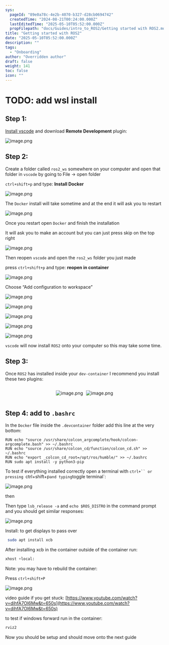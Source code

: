 ```yaml
---
sys:
  pageId: "89e0a78c-4e2b-4070-b327-d28cb0694742"
  createdTime: "2024-08-21T00:24:00.000Z"
  lastEditedTime: "2025-05-10T05:52:00.000Z"
  propFilepath: "docs/Guides/intro_to_ROS2/Getting started with ROS2.md"
title: "Getting started with ROS2"
date: "2025-05-10T05:52:00.000Z"
description: ""
tags:
  - "Onboarding"
author: "Overridden author"
draft: false
weight: 141
toc: false
icon: ""
---
```


# TODO: add wsl install

## Step 1:

[Install vscode](https://code.visualstudio.com/download) and download **Remote Development** plugin:

![image.png](https://prod-files-secure.s3.us-west-2.amazonaws.com/d518164a-d88e-44d1-a4ee-3adb3bd8bce0/efb52993-1881-4a40-b95e-6f020334f022/image.png?X-Amz-Algorithm=AWS4-HMAC-SHA256&X-Amz-Content-Sha256=UNSIGNED-PAYLOAD&X-Amz-Credential=ASIAZI2LB466XLV2IKNN%2F20250526%2Fus-west-2%2Fs3%2Faws4_request&X-Amz-Date=20250526T150856Z&X-Amz-Expires=3600&X-Amz-Security-Token=IQoJb3JpZ2luX2VjEH4aCXVzLXdlc3QtMiJGMEQCIESrQ9F6z260EnueUJ5qxemFK02WaTpmGOWAaCSJ9xhYAiBLv%2FkafrYRyY73zOjDAZw3khb55%2B1O4AH%2Fu1c%2FNcH%2B8Cr%2FAwhHEAAaDDYzNzQyMzE4MzgwNSIM%2BWgqHee2ldXduoOSKtwDqkYnTJf419tZTvsIpsny6ONfqy8GtfjjQnIxf5G1z0uaMvqkK50xPhUS%2FraOG0Qp2wMD7pky%2F9PjnMqweqhz8iB7omL2STpGUuqVMaVurVl12tKtIpvZBdkH8aehx8tYyuj3XULBKZiAwv4HG2nMVUm9Gt76f8z%2BQpPJb1bjvDFm1BrzWAysm9FJQSfUuHRU7A2igtSzs1tvlJeGzWyvBDC%2BphxvRVki%2BE5Dsbb5HAgs1CRLSoT3X6H%2B4cF%2Fuhm8T89hsMiRHAZGDB5lwylpKaK6Tcy4XYZCE08eDN4aBdck4LtXwKmK3JInVaCIdL%2FpQqnVp3836Oco0mkVvM18oxW7keMHz0%2B8FJq2uDoc2fLYlm%2FGJ3%2F3U1hDyeU%2Bke7GzebxkSqIakcWUrkWsDu0Toz2zDKaNVerM0zXexh44f9%2BUgpEWL32PmoWCSmcEDfDINNRZkPBX%2BPVL8aBZZ8efeA%2FwFEcMcu4akcQ7tnqU7KNnzRIWw8OYiU70qoJLG0IDUK%2Fyf8NksuF3XYSWWQeEV5Fw8QZd4GWv3LvvfUtwLLFGc8w67VGFhOygfqy1YVJ5UYCa4eBlYwESJJOa%2FQMxz7trkziA8xwWNU0WtqivVuQHH7OyM0k14dohM0wg%2BbRwQY6pgGb%2BTd7oeIb09n1vJldgI6HyKyZ7qQ2AGEczt1TJ8sKEaQDKWc1%2FRcQhtPUdqRcCqLMmILJ0CCjBhZlmF1Be6Efc4%2FxwTWqLA4infcHf23vb4vbxgvDKN%2FI76zrPgnjUH329kdBPiJIkNOQvPW%2Bxl4bFCK8kd%2FGdCzM9R%2BK2Lm5tXdkpLIFbI%2FeqCoIr0fSL%2BsxtaxL0q1iNi5L69XrH7U8nqzN%2Fhew&X-Amz-Signature=ec1b20d104a4669648edb55bafa05d796dcfc1cf1f6765014134367c69fe64ea&X-Amz-SignedHeaders=host&x-id=GetObject)

## Step 2:

Create a folder called `ros2_ws` somewhere on your computer and open that folder in `vscode` by going to File → open folder 

`ctrl+shift+p` and type: **Install Docker**

![image.png](https://prod-files-secure.s3.us-west-2.amazonaws.com/d518164a-d88e-44d1-a4ee-3adb3bd8bce0/2269dc0e-1cd5-47ff-bceb-c04ad9b2eab0/image.png?X-Amz-Algorithm=AWS4-HMAC-SHA256&X-Amz-Content-Sha256=UNSIGNED-PAYLOAD&X-Amz-Credential=ASIAZI2LB466XLV2IKNN%2F20250526%2Fus-west-2%2Fs3%2Faws4_request&X-Amz-Date=20250526T150856Z&X-Amz-Expires=3600&X-Amz-Security-Token=IQoJb3JpZ2luX2VjEH4aCXVzLXdlc3QtMiJGMEQCIESrQ9F6z260EnueUJ5qxemFK02WaTpmGOWAaCSJ9xhYAiBLv%2FkafrYRyY73zOjDAZw3khb55%2B1O4AH%2Fu1c%2FNcH%2B8Cr%2FAwhHEAAaDDYzNzQyMzE4MzgwNSIM%2BWgqHee2ldXduoOSKtwDqkYnTJf419tZTvsIpsny6ONfqy8GtfjjQnIxf5G1z0uaMvqkK50xPhUS%2FraOG0Qp2wMD7pky%2F9PjnMqweqhz8iB7omL2STpGUuqVMaVurVl12tKtIpvZBdkH8aehx8tYyuj3XULBKZiAwv4HG2nMVUm9Gt76f8z%2BQpPJb1bjvDFm1BrzWAysm9FJQSfUuHRU7A2igtSzs1tvlJeGzWyvBDC%2BphxvRVki%2BE5Dsbb5HAgs1CRLSoT3X6H%2B4cF%2Fuhm8T89hsMiRHAZGDB5lwylpKaK6Tcy4XYZCE08eDN4aBdck4LtXwKmK3JInVaCIdL%2FpQqnVp3836Oco0mkVvM18oxW7keMHz0%2B8FJq2uDoc2fLYlm%2FGJ3%2F3U1hDyeU%2Bke7GzebxkSqIakcWUrkWsDu0Toz2zDKaNVerM0zXexh44f9%2BUgpEWL32PmoWCSmcEDfDINNRZkPBX%2BPVL8aBZZ8efeA%2FwFEcMcu4akcQ7tnqU7KNnzRIWw8OYiU70qoJLG0IDUK%2Fyf8NksuF3XYSWWQeEV5Fw8QZd4GWv3LvvfUtwLLFGc8w67VGFhOygfqy1YVJ5UYCa4eBlYwESJJOa%2FQMxz7trkziA8xwWNU0WtqivVuQHH7OyM0k14dohM0wg%2BbRwQY6pgGb%2BTd7oeIb09n1vJldgI6HyKyZ7qQ2AGEczt1TJ8sKEaQDKWc1%2FRcQhtPUdqRcCqLMmILJ0CCjBhZlmF1Be6Efc4%2FxwTWqLA4infcHf23vb4vbxgvDKN%2FI76zrPgnjUH329kdBPiJIkNOQvPW%2Bxl4bFCK8kd%2FGdCzM9R%2BK2Lm5tXdkpLIFbI%2FeqCoIr0fSL%2BsxtaxL0q1iNi5L69XrH7U8nqzN%2Fhew&X-Amz-Signature=b9519f81fbd533993b6b4415cfdd347afa79a44d65c7ac9ab5e04ba41fe194c8&X-Amz-SignedHeaders=host&x-id=GetObject)

The `Docker` install will take sometime and at the end it will ask you to restart

![image.png](https://prod-files-secure.s3.us-west-2.amazonaws.com/d518164a-d88e-44d1-a4ee-3adb3bd8bce0/ed233f78-be33-4b1f-b89c-9c346c0e961e/image.png?X-Amz-Algorithm=AWS4-HMAC-SHA256&X-Amz-Content-Sha256=UNSIGNED-PAYLOAD&X-Amz-Credential=ASIAZI2LB466XLV2IKNN%2F20250526%2Fus-west-2%2Fs3%2Faws4_request&X-Amz-Date=20250526T150856Z&X-Amz-Expires=3600&X-Amz-Security-Token=IQoJb3JpZ2luX2VjEH4aCXVzLXdlc3QtMiJGMEQCIESrQ9F6z260EnueUJ5qxemFK02WaTpmGOWAaCSJ9xhYAiBLv%2FkafrYRyY73zOjDAZw3khb55%2B1O4AH%2Fu1c%2FNcH%2B8Cr%2FAwhHEAAaDDYzNzQyMzE4MzgwNSIM%2BWgqHee2ldXduoOSKtwDqkYnTJf419tZTvsIpsny6ONfqy8GtfjjQnIxf5G1z0uaMvqkK50xPhUS%2FraOG0Qp2wMD7pky%2F9PjnMqweqhz8iB7omL2STpGUuqVMaVurVl12tKtIpvZBdkH8aehx8tYyuj3XULBKZiAwv4HG2nMVUm9Gt76f8z%2BQpPJb1bjvDFm1BrzWAysm9FJQSfUuHRU7A2igtSzs1tvlJeGzWyvBDC%2BphxvRVki%2BE5Dsbb5HAgs1CRLSoT3X6H%2B4cF%2Fuhm8T89hsMiRHAZGDB5lwylpKaK6Tcy4XYZCE08eDN4aBdck4LtXwKmK3JInVaCIdL%2FpQqnVp3836Oco0mkVvM18oxW7keMHz0%2B8FJq2uDoc2fLYlm%2FGJ3%2F3U1hDyeU%2Bke7GzebxkSqIakcWUrkWsDu0Toz2zDKaNVerM0zXexh44f9%2BUgpEWL32PmoWCSmcEDfDINNRZkPBX%2BPVL8aBZZ8efeA%2FwFEcMcu4akcQ7tnqU7KNnzRIWw8OYiU70qoJLG0IDUK%2Fyf8NksuF3XYSWWQeEV5Fw8QZd4GWv3LvvfUtwLLFGc8w67VGFhOygfqy1YVJ5UYCa4eBlYwESJJOa%2FQMxz7trkziA8xwWNU0WtqivVuQHH7OyM0k14dohM0wg%2BbRwQY6pgGb%2BTd7oeIb09n1vJldgI6HyKyZ7qQ2AGEczt1TJ8sKEaQDKWc1%2FRcQhtPUdqRcCqLMmILJ0CCjBhZlmF1Be6Efc4%2FxwTWqLA4infcHf23vb4vbxgvDKN%2FI76zrPgnjUH329kdBPiJIkNOQvPW%2Bxl4bFCK8kd%2FGdCzM9R%2BK2Lm5tXdkpLIFbI%2FeqCoIr0fSL%2BsxtaxL0q1iNi5L69XrH7U8nqzN%2Fhew&X-Amz-Signature=c9588dc0d2c89df9d80ba177cc4da15590ea2a2247e2fd01e1ac62b241ae84fc&X-Amz-SignedHeaders=host&x-id=GetObject)

Once you restart open `Docker` and finish the installation

It will ask you to make an account but you can just press skip on the top right

![image.png](https://prod-files-secure.s3.us-west-2.amazonaws.com/d518164a-d88e-44d1-a4ee-3adb3bd8bce0/21010ad9-1659-4fd9-9f59-9932a09b2a3d/image.png?X-Amz-Algorithm=AWS4-HMAC-SHA256&X-Amz-Content-Sha256=UNSIGNED-PAYLOAD&X-Amz-Credential=ASIAZI2LB466XLV2IKNN%2F20250526%2Fus-west-2%2Fs3%2Faws4_request&X-Amz-Date=20250526T150856Z&X-Amz-Expires=3600&X-Amz-Security-Token=IQoJb3JpZ2luX2VjEH4aCXVzLXdlc3QtMiJGMEQCIESrQ9F6z260EnueUJ5qxemFK02WaTpmGOWAaCSJ9xhYAiBLv%2FkafrYRyY73zOjDAZw3khb55%2B1O4AH%2Fu1c%2FNcH%2B8Cr%2FAwhHEAAaDDYzNzQyMzE4MzgwNSIM%2BWgqHee2ldXduoOSKtwDqkYnTJf419tZTvsIpsny6ONfqy8GtfjjQnIxf5G1z0uaMvqkK50xPhUS%2FraOG0Qp2wMD7pky%2F9PjnMqweqhz8iB7omL2STpGUuqVMaVurVl12tKtIpvZBdkH8aehx8tYyuj3XULBKZiAwv4HG2nMVUm9Gt76f8z%2BQpPJb1bjvDFm1BrzWAysm9FJQSfUuHRU7A2igtSzs1tvlJeGzWyvBDC%2BphxvRVki%2BE5Dsbb5HAgs1CRLSoT3X6H%2B4cF%2Fuhm8T89hsMiRHAZGDB5lwylpKaK6Tcy4XYZCE08eDN4aBdck4LtXwKmK3JInVaCIdL%2FpQqnVp3836Oco0mkVvM18oxW7keMHz0%2B8FJq2uDoc2fLYlm%2FGJ3%2F3U1hDyeU%2Bke7GzebxkSqIakcWUrkWsDu0Toz2zDKaNVerM0zXexh44f9%2BUgpEWL32PmoWCSmcEDfDINNRZkPBX%2BPVL8aBZZ8efeA%2FwFEcMcu4akcQ7tnqU7KNnzRIWw8OYiU70qoJLG0IDUK%2Fyf8NksuF3XYSWWQeEV5Fw8QZd4GWv3LvvfUtwLLFGc8w67VGFhOygfqy1YVJ5UYCa4eBlYwESJJOa%2FQMxz7trkziA8xwWNU0WtqivVuQHH7OyM0k14dohM0wg%2BbRwQY6pgGb%2BTd7oeIb09n1vJldgI6HyKyZ7qQ2AGEczt1TJ8sKEaQDKWc1%2FRcQhtPUdqRcCqLMmILJ0CCjBhZlmF1Be6Efc4%2FxwTWqLA4infcHf23vb4vbxgvDKN%2FI76zrPgnjUH329kdBPiJIkNOQvPW%2Bxl4bFCK8kd%2FGdCzM9R%2BK2Lm5tXdkpLIFbI%2FeqCoIr0fSL%2BsxtaxL0q1iNi5L69XrH7U8nqzN%2Fhew&X-Amz-Signature=bf5d0505ef1a2a04af2cad30ba27d7e48abf205cd7f167cd7bf9134aaf585a47&X-Amz-SignedHeaders=host&x-id=GetObject)

Then reopen `vscode` and open the `ros2_ws` folder you just made

press `ctrl+shift+p` and type: **reopen in container**

![image.png](https://prod-files-secure.s3.us-west-2.amazonaws.com/d518164a-d88e-44d1-a4ee-3adb3bd8bce0/4e93b8c2-41ad-488c-8095-c74205196118/image.png?X-Amz-Algorithm=AWS4-HMAC-SHA256&X-Amz-Content-Sha256=UNSIGNED-PAYLOAD&X-Amz-Credential=ASIAZI2LB466XLV2IKNN%2F20250526%2Fus-west-2%2Fs3%2Faws4_request&X-Amz-Date=20250526T150856Z&X-Amz-Expires=3600&X-Amz-Security-Token=IQoJb3JpZ2luX2VjEH4aCXVzLXdlc3QtMiJGMEQCIESrQ9F6z260EnueUJ5qxemFK02WaTpmGOWAaCSJ9xhYAiBLv%2FkafrYRyY73zOjDAZw3khb55%2B1O4AH%2Fu1c%2FNcH%2B8Cr%2FAwhHEAAaDDYzNzQyMzE4MzgwNSIM%2BWgqHee2ldXduoOSKtwDqkYnTJf419tZTvsIpsny6ONfqy8GtfjjQnIxf5G1z0uaMvqkK50xPhUS%2FraOG0Qp2wMD7pky%2F9PjnMqweqhz8iB7omL2STpGUuqVMaVurVl12tKtIpvZBdkH8aehx8tYyuj3XULBKZiAwv4HG2nMVUm9Gt76f8z%2BQpPJb1bjvDFm1BrzWAysm9FJQSfUuHRU7A2igtSzs1tvlJeGzWyvBDC%2BphxvRVki%2BE5Dsbb5HAgs1CRLSoT3X6H%2B4cF%2Fuhm8T89hsMiRHAZGDB5lwylpKaK6Tcy4XYZCE08eDN4aBdck4LtXwKmK3JInVaCIdL%2FpQqnVp3836Oco0mkVvM18oxW7keMHz0%2B8FJq2uDoc2fLYlm%2FGJ3%2F3U1hDyeU%2Bke7GzebxkSqIakcWUrkWsDu0Toz2zDKaNVerM0zXexh44f9%2BUgpEWL32PmoWCSmcEDfDINNRZkPBX%2BPVL8aBZZ8efeA%2FwFEcMcu4akcQ7tnqU7KNnzRIWw8OYiU70qoJLG0IDUK%2Fyf8NksuF3XYSWWQeEV5Fw8QZd4GWv3LvvfUtwLLFGc8w67VGFhOygfqy1YVJ5UYCa4eBlYwESJJOa%2FQMxz7trkziA8xwWNU0WtqivVuQHH7OyM0k14dohM0wg%2BbRwQY6pgGb%2BTd7oeIb09n1vJldgI6HyKyZ7qQ2AGEczt1TJ8sKEaQDKWc1%2FRcQhtPUdqRcCqLMmILJ0CCjBhZlmF1Be6Efc4%2FxwTWqLA4infcHf23vb4vbxgvDKN%2FI76zrPgnjUH329kdBPiJIkNOQvPW%2Bxl4bFCK8kd%2FGdCzM9R%2BK2Lm5tXdkpLIFbI%2FeqCoIr0fSL%2BsxtaxL0q1iNi5L69XrH7U8nqzN%2Fhew&X-Amz-Signature=6a0edc210be7dfbf4217b6d302c02a3f08ed5fee61cec7f64997e2768e0dfd0b&X-Amz-SignedHeaders=host&x-id=GetObject)

Choose “Add configuration to workspace”

![image.png](https://prod-files-secure.s3.us-west-2.amazonaws.com/d518164a-d88e-44d1-a4ee-3adb3bd8bce0/9560b282-5060-4989-ba37-97e7b2c22476/image.png?X-Amz-Algorithm=AWS4-HMAC-SHA256&X-Amz-Content-Sha256=UNSIGNED-PAYLOAD&X-Amz-Credential=ASIAZI2LB466XLV2IKNN%2F20250526%2Fus-west-2%2Fs3%2Faws4_request&X-Amz-Date=20250526T150856Z&X-Amz-Expires=3600&X-Amz-Security-Token=IQoJb3JpZ2luX2VjEH4aCXVzLXdlc3QtMiJGMEQCIESrQ9F6z260EnueUJ5qxemFK02WaTpmGOWAaCSJ9xhYAiBLv%2FkafrYRyY73zOjDAZw3khb55%2B1O4AH%2Fu1c%2FNcH%2B8Cr%2FAwhHEAAaDDYzNzQyMzE4MzgwNSIM%2BWgqHee2ldXduoOSKtwDqkYnTJf419tZTvsIpsny6ONfqy8GtfjjQnIxf5G1z0uaMvqkK50xPhUS%2FraOG0Qp2wMD7pky%2F9PjnMqweqhz8iB7omL2STpGUuqVMaVurVl12tKtIpvZBdkH8aehx8tYyuj3XULBKZiAwv4HG2nMVUm9Gt76f8z%2BQpPJb1bjvDFm1BrzWAysm9FJQSfUuHRU7A2igtSzs1tvlJeGzWyvBDC%2BphxvRVki%2BE5Dsbb5HAgs1CRLSoT3X6H%2B4cF%2Fuhm8T89hsMiRHAZGDB5lwylpKaK6Tcy4XYZCE08eDN4aBdck4LtXwKmK3JInVaCIdL%2FpQqnVp3836Oco0mkVvM18oxW7keMHz0%2B8FJq2uDoc2fLYlm%2FGJ3%2F3U1hDyeU%2Bke7GzebxkSqIakcWUrkWsDu0Toz2zDKaNVerM0zXexh44f9%2BUgpEWL32PmoWCSmcEDfDINNRZkPBX%2BPVL8aBZZ8efeA%2FwFEcMcu4akcQ7tnqU7KNnzRIWw8OYiU70qoJLG0IDUK%2Fyf8NksuF3XYSWWQeEV5Fw8QZd4GWv3LvvfUtwLLFGc8w67VGFhOygfqy1YVJ5UYCa4eBlYwESJJOa%2FQMxz7trkziA8xwWNU0WtqivVuQHH7OyM0k14dohM0wg%2BbRwQY6pgGb%2BTd7oeIb09n1vJldgI6HyKyZ7qQ2AGEczt1TJ8sKEaQDKWc1%2FRcQhtPUdqRcCqLMmILJ0CCjBhZlmF1Be6Efc4%2FxwTWqLA4infcHf23vb4vbxgvDKN%2FI76zrPgnjUH329kdBPiJIkNOQvPW%2Bxl4bFCK8kd%2FGdCzM9R%2BK2Lm5tXdkpLIFbI%2FeqCoIr0fSL%2BsxtaxL0q1iNi5L69XrH7U8nqzN%2Fhew&X-Amz-Signature=bae098c2859331410074f6d0af3f14245b3b9a62752bcb0a542f723d359ace45&X-Amz-SignedHeaders=host&x-id=GetObject)

![image.png](https://prod-files-secure.s3.us-west-2.amazonaws.com/d518164a-d88e-44d1-a4ee-3adb3bd8bce0/2ee63f81-886b-48e8-a553-dc6e5eac99e4/image.png?X-Amz-Algorithm=AWS4-HMAC-SHA256&X-Amz-Content-Sha256=UNSIGNED-PAYLOAD&X-Amz-Credential=ASIAZI2LB466XLV2IKNN%2F20250526%2Fus-west-2%2Fs3%2Faws4_request&X-Amz-Date=20250526T150856Z&X-Amz-Expires=3600&X-Amz-Security-Token=IQoJb3JpZ2luX2VjEH4aCXVzLXdlc3QtMiJGMEQCIESrQ9F6z260EnueUJ5qxemFK02WaTpmGOWAaCSJ9xhYAiBLv%2FkafrYRyY73zOjDAZw3khb55%2B1O4AH%2Fu1c%2FNcH%2B8Cr%2FAwhHEAAaDDYzNzQyMzE4MzgwNSIM%2BWgqHee2ldXduoOSKtwDqkYnTJf419tZTvsIpsny6ONfqy8GtfjjQnIxf5G1z0uaMvqkK50xPhUS%2FraOG0Qp2wMD7pky%2F9PjnMqweqhz8iB7omL2STpGUuqVMaVurVl12tKtIpvZBdkH8aehx8tYyuj3XULBKZiAwv4HG2nMVUm9Gt76f8z%2BQpPJb1bjvDFm1BrzWAysm9FJQSfUuHRU7A2igtSzs1tvlJeGzWyvBDC%2BphxvRVki%2BE5Dsbb5HAgs1CRLSoT3X6H%2B4cF%2Fuhm8T89hsMiRHAZGDB5lwylpKaK6Tcy4XYZCE08eDN4aBdck4LtXwKmK3JInVaCIdL%2FpQqnVp3836Oco0mkVvM18oxW7keMHz0%2B8FJq2uDoc2fLYlm%2FGJ3%2F3U1hDyeU%2Bke7GzebxkSqIakcWUrkWsDu0Toz2zDKaNVerM0zXexh44f9%2BUgpEWL32PmoWCSmcEDfDINNRZkPBX%2BPVL8aBZZ8efeA%2FwFEcMcu4akcQ7tnqU7KNnzRIWw8OYiU70qoJLG0IDUK%2Fyf8NksuF3XYSWWQeEV5Fw8QZd4GWv3LvvfUtwLLFGc8w67VGFhOygfqy1YVJ5UYCa4eBlYwESJJOa%2FQMxz7trkziA8xwWNU0WtqivVuQHH7OyM0k14dohM0wg%2BbRwQY6pgGb%2BTd7oeIb09n1vJldgI6HyKyZ7qQ2AGEczt1TJ8sKEaQDKWc1%2FRcQhtPUdqRcCqLMmILJ0CCjBhZlmF1Be6Efc4%2FxwTWqLA4infcHf23vb4vbxgvDKN%2FI76zrPgnjUH329kdBPiJIkNOQvPW%2Bxl4bFCK8kd%2FGdCzM9R%2BK2Lm5tXdkpLIFbI%2FeqCoIr0fSL%2BsxtaxL0q1iNi5L69XrH7U8nqzN%2Fhew&X-Amz-Signature=6027324fd0bbc1db20426cc5e5a69a743b6cae3268208782db4ad008c5a49059&X-Amz-SignedHeaders=host&x-id=GetObject)

![image.png](https://prod-files-secure.s3.us-west-2.amazonaws.com/d518164a-d88e-44d1-a4ee-3adb3bd8bce0/ae1580b2-b048-407e-aed9-b584224a7a04/image.png?X-Amz-Algorithm=AWS4-HMAC-SHA256&X-Amz-Content-Sha256=UNSIGNED-PAYLOAD&X-Amz-Credential=ASIAZI2LB466XLV2IKNN%2F20250526%2Fus-west-2%2Fs3%2Faws4_request&X-Amz-Date=20250526T150856Z&X-Amz-Expires=3600&X-Amz-Security-Token=IQoJb3JpZ2luX2VjEH4aCXVzLXdlc3QtMiJGMEQCIESrQ9F6z260EnueUJ5qxemFK02WaTpmGOWAaCSJ9xhYAiBLv%2FkafrYRyY73zOjDAZw3khb55%2B1O4AH%2Fu1c%2FNcH%2B8Cr%2FAwhHEAAaDDYzNzQyMzE4MzgwNSIM%2BWgqHee2ldXduoOSKtwDqkYnTJf419tZTvsIpsny6ONfqy8GtfjjQnIxf5G1z0uaMvqkK50xPhUS%2FraOG0Qp2wMD7pky%2F9PjnMqweqhz8iB7omL2STpGUuqVMaVurVl12tKtIpvZBdkH8aehx8tYyuj3XULBKZiAwv4HG2nMVUm9Gt76f8z%2BQpPJb1bjvDFm1BrzWAysm9FJQSfUuHRU7A2igtSzs1tvlJeGzWyvBDC%2BphxvRVki%2BE5Dsbb5HAgs1CRLSoT3X6H%2B4cF%2Fuhm8T89hsMiRHAZGDB5lwylpKaK6Tcy4XYZCE08eDN4aBdck4LtXwKmK3JInVaCIdL%2FpQqnVp3836Oco0mkVvM18oxW7keMHz0%2B8FJq2uDoc2fLYlm%2FGJ3%2F3U1hDyeU%2Bke7GzebxkSqIakcWUrkWsDu0Toz2zDKaNVerM0zXexh44f9%2BUgpEWL32PmoWCSmcEDfDINNRZkPBX%2BPVL8aBZZ8efeA%2FwFEcMcu4akcQ7tnqU7KNnzRIWw8OYiU70qoJLG0IDUK%2Fyf8NksuF3XYSWWQeEV5Fw8QZd4GWv3LvvfUtwLLFGc8w67VGFhOygfqy1YVJ5UYCa4eBlYwESJJOa%2FQMxz7trkziA8xwWNU0WtqivVuQHH7OyM0k14dohM0wg%2BbRwQY6pgGb%2BTd7oeIb09n1vJldgI6HyKyZ7qQ2AGEczt1TJ8sKEaQDKWc1%2FRcQhtPUdqRcCqLMmILJ0CCjBhZlmF1Be6Efc4%2FxwTWqLA4infcHf23vb4vbxgvDKN%2FI76zrPgnjUH329kdBPiJIkNOQvPW%2Bxl4bFCK8kd%2FGdCzM9R%2BK2Lm5tXdkpLIFbI%2FeqCoIr0fSL%2BsxtaxL0q1iNi5L69XrH7U8nqzN%2Fhew&X-Amz-Signature=a2d984939bae3cff3f4c6d9d704526e81d8451743149cf7123d8104ad0c4b558&X-Amz-SignedHeaders=host&x-id=GetObject)

![image.png](https://prod-files-secure.s3.us-west-2.amazonaws.com/d518164a-d88e-44d1-a4ee-3adb3bd8bce0/53255b28-f75e-430f-b9e3-c0ac8577e42b/image.png?X-Amz-Algorithm=AWS4-HMAC-SHA256&X-Amz-Content-Sha256=UNSIGNED-PAYLOAD&X-Amz-Credential=ASIAZI2LB466XLV2IKNN%2F20250526%2Fus-west-2%2Fs3%2Faws4_request&X-Amz-Date=20250526T150856Z&X-Amz-Expires=3600&X-Amz-Security-Token=IQoJb3JpZ2luX2VjEH4aCXVzLXdlc3QtMiJGMEQCIESrQ9F6z260EnueUJ5qxemFK02WaTpmGOWAaCSJ9xhYAiBLv%2FkafrYRyY73zOjDAZw3khb55%2B1O4AH%2Fu1c%2FNcH%2B8Cr%2FAwhHEAAaDDYzNzQyMzE4MzgwNSIM%2BWgqHee2ldXduoOSKtwDqkYnTJf419tZTvsIpsny6ONfqy8GtfjjQnIxf5G1z0uaMvqkK50xPhUS%2FraOG0Qp2wMD7pky%2F9PjnMqweqhz8iB7omL2STpGUuqVMaVurVl12tKtIpvZBdkH8aehx8tYyuj3XULBKZiAwv4HG2nMVUm9Gt76f8z%2BQpPJb1bjvDFm1BrzWAysm9FJQSfUuHRU7A2igtSzs1tvlJeGzWyvBDC%2BphxvRVki%2BE5Dsbb5HAgs1CRLSoT3X6H%2B4cF%2Fuhm8T89hsMiRHAZGDB5lwylpKaK6Tcy4XYZCE08eDN4aBdck4LtXwKmK3JInVaCIdL%2FpQqnVp3836Oco0mkVvM18oxW7keMHz0%2B8FJq2uDoc2fLYlm%2FGJ3%2F3U1hDyeU%2Bke7GzebxkSqIakcWUrkWsDu0Toz2zDKaNVerM0zXexh44f9%2BUgpEWL32PmoWCSmcEDfDINNRZkPBX%2BPVL8aBZZ8efeA%2FwFEcMcu4akcQ7tnqU7KNnzRIWw8OYiU70qoJLG0IDUK%2Fyf8NksuF3XYSWWQeEV5Fw8QZd4GWv3LvvfUtwLLFGc8w67VGFhOygfqy1YVJ5UYCa4eBlYwESJJOa%2FQMxz7trkziA8xwWNU0WtqivVuQHH7OyM0k14dohM0wg%2BbRwQY6pgGb%2BTd7oeIb09n1vJldgI6HyKyZ7qQ2AGEczt1TJ8sKEaQDKWc1%2FRcQhtPUdqRcCqLMmILJ0CCjBhZlmF1Be6Efc4%2FxwTWqLA4infcHf23vb4vbxgvDKN%2FI76zrPgnjUH329kdBPiJIkNOQvPW%2Bxl4bFCK8kd%2FGdCzM9R%2BK2Lm5tXdkpLIFbI%2FeqCoIr0fSL%2BsxtaxL0q1iNi5L69XrH7U8nqzN%2Fhew&X-Amz-Signature=b4aa931465095a32f83d5d69246830ced7b2ac455457fc824fe8aab7e41380b7&X-Amz-SignedHeaders=host&x-id=GetObject)

![image.png](https://prod-files-secure.s3.us-west-2.amazonaws.com/d518164a-d88e-44d1-a4ee-3adb3bd8bce0/7c562767-5af9-4ffb-97d1-327bcdf4ee00/image.png?X-Amz-Algorithm=AWS4-HMAC-SHA256&X-Amz-Content-Sha256=UNSIGNED-PAYLOAD&X-Amz-Credential=ASIAZI2LB466XLV2IKNN%2F20250526%2Fus-west-2%2Fs3%2Faws4_request&X-Amz-Date=20250526T150856Z&X-Amz-Expires=3600&X-Amz-Security-Token=IQoJb3JpZ2luX2VjEH4aCXVzLXdlc3QtMiJGMEQCIESrQ9F6z260EnueUJ5qxemFK02WaTpmGOWAaCSJ9xhYAiBLv%2FkafrYRyY73zOjDAZw3khb55%2B1O4AH%2Fu1c%2FNcH%2B8Cr%2FAwhHEAAaDDYzNzQyMzE4MzgwNSIM%2BWgqHee2ldXduoOSKtwDqkYnTJf419tZTvsIpsny6ONfqy8GtfjjQnIxf5G1z0uaMvqkK50xPhUS%2FraOG0Qp2wMD7pky%2F9PjnMqweqhz8iB7omL2STpGUuqVMaVurVl12tKtIpvZBdkH8aehx8tYyuj3XULBKZiAwv4HG2nMVUm9Gt76f8z%2BQpPJb1bjvDFm1BrzWAysm9FJQSfUuHRU7A2igtSzs1tvlJeGzWyvBDC%2BphxvRVki%2BE5Dsbb5HAgs1CRLSoT3X6H%2B4cF%2Fuhm8T89hsMiRHAZGDB5lwylpKaK6Tcy4XYZCE08eDN4aBdck4LtXwKmK3JInVaCIdL%2FpQqnVp3836Oco0mkVvM18oxW7keMHz0%2B8FJq2uDoc2fLYlm%2FGJ3%2F3U1hDyeU%2Bke7GzebxkSqIakcWUrkWsDu0Toz2zDKaNVerM0zXexh44f9%2BUgpEWL32PmoWCSmcEDfDINNRZkPBX%2BPVL8aBZZ8efeA%2FwFEcMcu4akcQ7tnqU7KNnzRIWw8OYiU70qoJLG0IDUK%2Fyf8NksuF3XYSWWQeEV5Fw8QZd4GWv3LvvfUtwLLFGc8w67VGFhOygfqy1YVJ5UYCa4eBlYwESJJOa%2FQMxz7trkziA8xwWNU0WtqivVuQHH7OyM0k14dohM0wg%2BbRwQY6pgGb%2BTd7oeIb09n1vJldgI6HyKyZ7qQ2AGEczt1TJ8sKEaQDKWc1%2FRcQhtPUdqRcCqLMmILJ0CCjBhZlmF1Be6Efc4%2FxwTWqLA4infcHf23vb4vbxgvDKN%2FI76zrPgnjUH329kdBPiJIkNOQvPW%2Bxl4bFCK8kd%2FGdCzM9R%2BK2Lm5tXdkpLIFbI%2FeqCoIr0fSL%2BsxtaxL0q1iNi5L69XrH7U8nqzN%2Fhew&X-Amz-Signature=1f954ad506d27be7a3321e038950028552ed0d59b25eeed5f37d31a565167a99&X-Amz-SignedHeaders=host&x-id=GetObject)

`vscode` will now install `ROS2` onto your computer so this may take some time.

## Step 3:

Once `ROS2` has installed inside your `dev-container` I recommend you install these two plugins:

<div style="display: flex;flex-direction: row; column-gap:10px; max-width: 630px;justify-content: center;">
<div>

![image.png](https://prod-files-secure.s3.us-west-2.amazonaws.com/d518164a-d88e-44d1-a4ee-3adb3bd8bce0/3fc3d550-5a54-4ba1-ba6b-faa01cdb7369/image.png?X-Amz-Algorithm=AWS4-HMAC-SHA256&X-Amz-Content-Sha256=UNSIGNED-PAYLOAD&X-Amz-Credential=ASIAZI2LB466S5OCVKVM%2F20250526%2Fus-west-2%2Fs3%2Faws4_request&X-Amz-Date=20250526T150907Z&X-Amz-Expires=3600&X-Amz-Security-Token=IQoJb3JpZ2luX2VjEH4aCXVzLXdlc3QtMiJHMEUCIFy%2FYqsrvmaF3DnXPzGWnAw7yrIJPs1KOU5CncyI0UdCAiEA%2BYKx9FVlubIJOE7rwQ6tfw1nX59gK%2F32zu5yUMmzez8q%2FwMIRxAAGgw2Mzc0MjMxODM4MDUiDAN8%2BNQI0yBbUdb%2FFyrcA9yPmPlYxTJDkQ7WzAtSUOAMTf1PvWTm519odq89r2dMAO3E1bIwXt%2FLFRlC69DbiZkhrdnnX8xJlYpcav4BxpSZ%2FQzu5qrbFKnQLeY3dghlrPlP17n75HmKIqD%2BLFqTDBAOtaDHX1tVEOAWomP%2FwgnLJGE9OvqU9bv3Cs4k3Fy8XD5UbPLHYFA2BiJkXfQygVLj406OXH%2Fz2VIgjbFE4fgh%2BLmPsMDYFw1U5P80Lo2nlx8Juu2XUMi1oXg77v%2BdeqlZ0qaeg9U9SzGGHv%2FAkZLsfkqr73RyNk6eJu13lg9G5%2FXgPZQbq2ViOceZ5WppFKkocgADY24GQwCDqr5fwmpumI4rnvSWtgYCaosv6tfeIfnoWVSLH%2ByZcspANrwGtBOTe4RLAeV8PJI38sMUxE6e94t4LU%2Bmf4KD0nniRc%2FEXysaDty%2BV2TcZv2Yo9rec5q7YBgHz%2BMEs%2B6iPSSCK4Mmh5docNsIUG5SvLH0uyD8gNsa9JpwvdEYEY9ETEx8iVR0FN0ahj9mkPbovjngXnPACBTT%2B5gitA7KkMQIw%2BdI%2FfJyh3%2FB8HB2MkGUysrzGZJh%2B8J%2Fj5SDRZc5YShcvZaNaTQJOb5W8Hf%2Bu3pWbxw9I88%2FHW2pDdu7eiltMJLm0cEGOqUBjtCzgb5LQd4%2FLIUxBkRyE1v94jGn7UryQXIuyWADjmE8mxDN329mm%2BZSmrRuyhb77%2BhXmUL9RBJdvZ6XwFlZ4gnE3Vb5IwAZInNpcM2Jz4xkn8VtKL8RsTCUCwwtiqO4CoJF7M%2BTOI9sWsAyn3s2neUcKtXIKkvCKOVHvS1l5FKZa8znkCop4U%2BcsdPfkgjLmwUxijE4teHhp6M3PvFA96opWSeG&X-Amz-Signature=d1fdd6d70ac8de25f1d64454d9ffb3ce68caaf060cee12f16965217703dbbeac&X-Amz-SignedHeaders=host&x-id=GetObject)

</div>
<div>

![image.png](https://prod-files-secure.s3.us-west-2.amazonaws.com/d518164a-d88e-44d1-a4ee-3adb3bd8bce0/d994cc66-13c2-4093-a5a3-f84cf4601a82/image.png?X-Amz-Algorithm=AWS4-HMAC-SHA256&X-Amz-Content-Sha256=UNSIGNED-PAYLOAD&X-Amz-Credential=ASIAZI2LB4663K3PPDAB%2F20250526%2Fus-west-2%2Fs3%2Faws4_request&X-Amz-Date=20250526T150907Z&X-Amz-Expires=3600&X-Amz-Security-Token=IQoJb3JpZ2luX2VjEH4aCXVzLXdlc3QtMiJHMEUCIFa81IpK8E39TanQTIEYcmmhtLto9jxXepG1GKrEtIQxAiEA6ek6RqPJZNN6S3sEENqywCjdWrHWFoNLbX9qthnKRJwq%2FwMIRxAAGgw2Mzc0MjMxODM4MDUiDF084Y8bMdXATxXmgSrcA8jILf5GeqY3M64UoFwIX1msDUr0KXUZFjMw30S3FT1Kqg0FqFL98piupH%2FHUdSuGJ9BIw1ukqjQ2g5j5fRpNcRmGEReh9e137Xs05ppym0m8vYZ9hR%2BPoBZxOHdZQ0U5k9BRZYwnQvEdPV747Tn%2F%2BEk4KSsptJNv2hiK9bwzFel10yD4ILSMgtUUSkmXHiuBN9QomP5o9LzFbFhIVpo3O7J7fkYtOsvgqqUVagm7FcmLKL1RUHy0sz7UyM4TlhGQQSazOA2zF4MIOnI7Pt4rJrc0t9JthAknuXBCmbpWIRbgalSMHu1XzXX9u1L3kWdTvX7szEHkckf7QTogz7XNXDXIr3cU0hzbIrp3nSIwVMRFGbXh6irzF61CDhs1hiedriNY1WrjPq4jpu%2FB1qcg38hPjzsrMaQM5kTAxKdKC1s%2FA6rJWBZQZsKnL9BymleHZ0M2uDSQQtCWDCD1O5EVM3ua7vaUCeDCx4%2Bha2PkHSu4vEYczUfwMAcUqBj7YgVDhojtZxqVD5%2FrbkyOf4IuLgpTqgNmUDZhnA3e%2BGZFIbZ0NfzZijfwyyVYkMUR7Ipv1FgXADZyyBXRqaHJRM2c09zGapc2%2FmcCt6T8paGYw2xAcZ0pscAcm37gj7cMMPm0cEGOqUB1pA6gp5GK7GCN9nrS7vabIM9GMIgngVChe3MeGRnHyBkh0CnSgZ35MPLPK4Ml3E1SHZPRTv0q3Jc%2B7jZ1OaIEwDUepDcnCMCp0R5fOdcZEIxXwEy%2BUleD%2BN27wJFBEJ%2B3HQzxw1NpxPXjU6xp5qVAzsIE1c0D9Tjw0crB%2Blt3b3S70NRcw1qjc9Yk5hpM1MGh%2FSztph9wRW8%2BPjQxrhIvDbnsuiW&X-Amz-Signature=d8b486ed9e5e5be71f9544c79fdcd9797719dea979c29b7ebcacf1fa6df27855&X-Amz-SignedHeaders=host&x-id=GetObject)

</div>
</div>

## Step 4: add to `.bashrc`

In the `Docker` file inside the `.devcontainer` folder add this line at the very bottom: 

```docker
RUN echo "source /usr/share/colcon_argcomplete/hook/colcon-argcomplete.bash" >> ~/.bashrc
RUN echo "source /usr/share/colcon_cd/function/colcon_cd.sh" >> ~/.bashrc
RUN echo "export _colcon_cd_root=/opt/ros/humble/" >> ~/.bashrc
RUN sudo apt install -y python3-pip 
```

To test if everything installed correctly open a terminal with `ctrl+`` or pressing `ctrl+shift+p` and typing `toggle terminal`:

![image.png](https://prod-files-secure.s3.us-west-2.amazonaws.com/d518164a-d88e-44d1-a4ee-3adb3bd8bce0/6a4943d8-b04e-4c02-9a58-775f3384d1a5/image.png?X-Amz-Algorithm=AWS4-HMAC-SHA256&X-Amz-Content-Sha256=UNSIGNED-PAYLOAD&X-Amz-Credential=ASIAZI2LB466XLV2IKNN%2F20250526%2Fus-west-2%2Fs3%2Faws4_request&X-Amz-Date=20250526T150856Z&X-Amz-Expires=3600&X-Amz-Security-Token=IQoJb3JpZ2luX2VjEH4aCXVzLXdlc3QtMiJGMEQCIESrQ9F6z260EnueUJ5qxemFK02WaTpmGOWAaCSJ9xhYAiBLv%2FkafrYRyY73zOjDAZw3khb55%2B1O4AH%2Fu1c%2FNcH%2B8Cr%2FAwhHEAAaDDYzNzQyMzE4MzgwNSIM%2BWgqHee2ldXduoOSKtwDqkYnTJf419tZTvsIpsny6ONfqy8GtfjjQnIxf5G1z0uaMvqkK50xPhUS%2FraOG0Qp2wMD7pky%2F9PjnMqweqhz8iB7omL2STpGUuqVMaVurVl12tKtIpvZBdkH8aehx8tYyuj3XULBKZiAwv4HG2nMVUm9Gt76f8z%2BQpPJb1bjvDFm1BrzWAysm9FJQSfUuHRU7A2igtSzs1tvlJeGzWyvBDC%2BphxvRVki%2BE5Dsbb5HAgs1CRLSoT3X6H%2B4cF%2Fuhm8T89hsMiRHAZGDB5lwylpKaK6Tcy4XYZCE08eDN4aBdck4LtXwKmK3JInVaCIdL%2FpQqnVp3836Oco0mkVvM18oxW7keMHz0%2B8FJq2uDoc2fLYlm%2FGJ3%2F3U1hDyeU%2Bke7GzebxkSqIakcWUrkWsDu0Toz2zDKaNVerM0zXexh44f9%2BUgpEWL32PmoWCSmcEDfDINNRZkPBX%2BPVL8aBZZ8efeA%2FwFEcMcu4akcQ7tnqU7KNnzRIWw8OYiU70qoJLG0IDUK%2Fyf8NksuF3XYSWWQeEV5Fw8QZd4GWv3LvvfUtwLLFGc8w67VGFhOygfqy1YVJ5UYCa4eBlYwESJJOa%2FQMxz7trkziA8xwWNU0WtqivVuQHH7OyM0k14dohM0wg%2BbRwQY6pgGb%2BTd7oeIb09n1vJldgI6HyKyZ7qQ2AGEczt1TJ8sKEaQDKWc1%2FRcQhtPUdqRcCqLMmILJ0CCjBhZlmF1Be6Efc4%2FxwTWqLA4infcHf23vb4vbxgvDKN%2FI76zrPgnjUH329kdBPiJIkNOQvPW%2Bxl4bFCK8kd%2FGdCzM9R%2BK2Lm5tXdkpLIFbI%2FeqCoIr0fSL%2BsxtaxL0q1iNi5L69XrH7U8nqzN%2Fhew&X-Amz-Signature=9a81725564031445bdb650f95b49c2ed35f2558a36b41f59a4eed10a3d9ffeed&X-Amz-SignedHeaders=host&x-id=GetObject)

then 

Then type `lsb_release -a` and `echo $ROS_DISTRO` in the command prompt and you should get similar responses:

![image.png](https://prod-files-secure.s3.us-west-2.amazonaws.com/d518164a-d88e-44d1-a4ee-3adb3bd8bce0/3e635dec-a805-4e85-8b9e-d000e5b71a4e/image.png?X-Amz-Algorithm=AWS4-HMAC-SHA256&X-Amz-Content-Sha256=UNSIGNED-PAYLOAD&X-Amz-Credential=ASIAZI2LB466XLV2IKNN%2F20250526%2Fus-west-2%2Fs3%2Faws4_request&X-Amz-Date=20250526T150856Z&X-Amz-Expires=3600&X-Amz-Security-Token=IQoJb3JpZ2luX2VjEH4aCXVzLXdlc3QtMiJGMEQCIESrQ9F6z260EnueUJ5qxemFK02WaTpmGOWAaCSJ9xhYAiBLv%2FkafrYRyY73zOjDAZw3khb55%2B1O4AH%2Fu1c%2FNcH%2B8Cr%2FAwhHEAAaDDYzNzQyMzE4MzgwNSIM%2BWgqHee2ldXduoOSKtwDqkYnTJf419tZTvsIpsny6ONfqy8GtfjjQnIxf5G1z0uaMvqkK50xPhUS%2FraOG0Qp2wMD7pky%2F9PjnMqweqhz8iB7omL2STpGUuqVMaVurVl12tKtIpvZBdkH8aehx8tYyuj3XULBKZiAwv4HG2nMVUm9Gt76f8z%2BQpPJb1bjvDFm1BrzWAysm9FJQSfUuHRU7A2igtSzs1tvlJeGzWyvBDC%2BphxvRVki%2BE5Dsbb5HAgs1CRLSoT3X6H%2B4cF%2Fuhm8T89hsMiRHAZGDB5lwylpKaK6Tcy4XYZCE08eDN4aBdck4LtXwKmK3JInVaCIdL%2FpQqnVp3836Oco0mkVvM18oxW7keMHz0%2B8FJq2uDoc2fLYlm%2FGJ3%2F3U1hDyeU%2Bke7GzebxkSqIakcWUrkWsDu0Toz2zDKaNVerM0zXexh44f9%2BUgpEWL32PmoWCSmcEDfDINNRZkPBX%2BPVL8aBZZ8efeA%2FwFEcMcu4akcQ7tnqU7KNnzRIWw8OYiU70qoJLG0IDUK%2Fyf8NksuF3XYSWWQeEV5Fw8QZd4GWv3LvvfUtwLLFGc8w67VGFhOygfqy1YVJ5UYCa4eBlYwESJJOa%2FQMxz7trkziA8xwWNU0WtqivVuQHH7OyM0k14dohM0wg%2BbRwQY6pgGb%2BTd7oeIb09n1vJldgI6HyKyZ7qQ2AGEczt1TJ8sKEaQDKWc1%2FRcQhtPUdqRcCqLMmILJ0CCjBhZlmF1Be6Efc4%2FxwTWqLA4infcHf23vb4vbxgvDKN%2FI76zrPgnjUH329kdBPiJIkNOQvPW%2Bxl4bFCK8kd%2FGdCzM9R%2BK2Lm5tXdkpLIFbI%2FeqCoIr0fSL%2BsxtaxL0q1iNi5L69XrH7U8nqzN%2Fhew&X-Amz-Signature=24701900cdf2d807c682f3f6525c628afc245d517b847744a5ce1077540c50d5&X-Amz-SignedHeaders=host&x-id=GetObject)

Install:  to get displays to pass over

```bash
 sudo apt install xcb
```

After installing xcb in the container outside of the container run:

```python
xhost +local:
```

Note: you may have to rebuild the container:

Press `ctrl+shift+P`

![image.png](https://prod-files-secure.s3.us-west-2.amazonaws.com/d518164a-d88e-44d1-a4ee-3adb3bd8bce0/6c2be660-2618-4c38-9c26-53554f7a0b7b/image.png?X-Amz-Algorithm=AWS4-HMAC-SHA256&X-Amz-Content-Sha256=UNSIGNED-PAYLOAD&X-Amz-Credential=ASIAZI2LB466XLV2IKNN%2F20250526%2Fus-west-2%2Fs3%2Faws4_request&X-Amz-Date=20250526T150856Z&X-Amz-Expires=3600&X-Amz-Security-Token=IQoJb3JpZ2luX2VjEH4aCXVzLXdlc3QtMiJGMEQCIESrQ9F6z260EnueUJ5qxemFK02WaTpmGOWAaCSJ9xhYAiBLv%2FkafrYRyY73zOjDAZw3khb55%2B1O4AH%2Fu1c%2FNcH%2B8Cr%2FAwhHEAAaDDYzNzQyMzE4MzgwNSIM%2BWgqHee2ldXduoOSKtwDqkYnTJf419tZTvsIpsny6ONfqy8GtfjjQnIxf5G1z0uaMvqkK50xPhUS%2FraOG0Qp2wMD7pky%2F9PjnMqweqhz8iB7omL2STpGUuqVMaVurVl12tKtIpvZBdkH8aehx8tYyuj3XULBKZiAwv4HG2nMVUm9Gt76f8z%2BQpPJb1bjvDFm1BrzWAysm9FJQSfUuHRU7A2igtSzs1tvlJeGzWyvBDC%2BphxvRVki%2BE5Dsbb5HAgs1CRLSoT3X6H%2B4cF%2Fuhm8T89hsMiRHAZGDB5lwylpKaK6Tcy4XYZCE08eDN4aBdck4LtXwKmK3JInVaCIdL%2FpQqnVp3836Oco0mkVvM18oxW7keMHz0%2B8FJq2uDoc2fLYlm%2FGJ3%2F3U1hDyeU%2Bke7GzebxkSqIakcWUrkWsDu0Toz2zDKaNVerM0zXexh44f9%2BUgpEWL32PmoWCSmcEDfDINNRZkPBX%2BPVL8aBZZ8efeA%2FwFEcMcu4akcQ7tnqU7KNnzRIWw8OYiU70qoJLG0IDUK%2Fyf8NksuF3XYSWWQeEV5Fw8QZd4GWv3LvvfUtwLLFGc8w67VGFhOygfqy1YVJ5UYCa4eBlYwESJJOa%2FQMxz7trkziA8xwWNU0WtqivVuQHH7OyM0k14dohM0wg%2BbRwQY6pgGb%2BTd7oeIb09n1vJldgI6HyKyZ7qQ2AGEczt1TJ8sKEaQDKWc1%2FRcQhtPUdqRcCqLMmILJ0CCjBhZlmF1Be6Efc4%2FxwTWqLA4infcHf23vb4vbxgvDKN%2FI76zrPgnjUH329kdBPiJIkNOQvPW%2Bxl4bFCK8kd%2FGdCzM9R%2BK2Lm5tXdkpLIFbI%2FeqCoIr0fSL%2BsxtaxL0q1iNi5L69XrH7U8nqzN%2Fhew&X-Amz-Signature=eb8a98adbefd9f1eb96a2edc4ac9f6a7e5c022ad05ef1f63f4851b7eec428e3e&X-Amz-SignedHeaders=host&x-id=GetObject)

video guide if you get stuck: [https://www.youtube.com/watch?v=dihfA7Ol6Mw&t=650s](https://www.youtube.com/watch?v=dihfA7Ol6Mw&t=650s)

to test if windows forward run in the container:

```bash
rviz2
```

Now you should be setup and should move onto the next guide 
